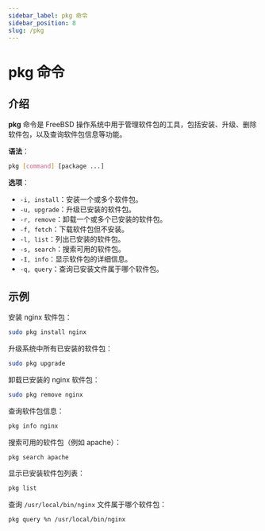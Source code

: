 ```yaml
---
sidebar_label: pkg 命令
sidebar_position: 8
slug: /pkg
---
```


# pkg 命令



## 介绍

**pkg** 命令是 FreeBSD 操作系统中用于管理软件包的工具，包括安装、升级、删除软件包，以及查询软件包信息等功能。

**语法**：

```bash
pkg [command] [package ...]
```

**选项**：

- `-i, install`：安装一个或多个软件包。
- `-u, upgrade`：升级已安装的软件包。
- `-r, remove`：卸载一个或多个已安装的软件包。
- `-f, fetch`：下载软件包但不安装。
- `-l, list`：列出已安装的软件包。
- `-s, search`：搜索可用的软件包。
- `-I, info`：显示软件包的详细信息。
- `-q, query`：查询已安装文件属于哪个软件包。



## 示例

安装 nginx 软件包：

```bash
sudo pkg install nginx
```

升级系统中所有已安装的软件包：

```bash
sudo pkg upgrade
```

卸载已安装的 nginx 软件包：

```bash
sudo pkg remove nginx
```

查询软件包信息：

```bash
pkg info nginx
```

搜索可用的软件包（例如 apache）：

```bash
pkg search apache
```

显示已安装软件包列表：

```bash
pkg list
```

查询 `/usr/local/bin/nginx` 文件属于哪个软件包：

```bash
pkg query %n /usr/local/bin/nginx
```

